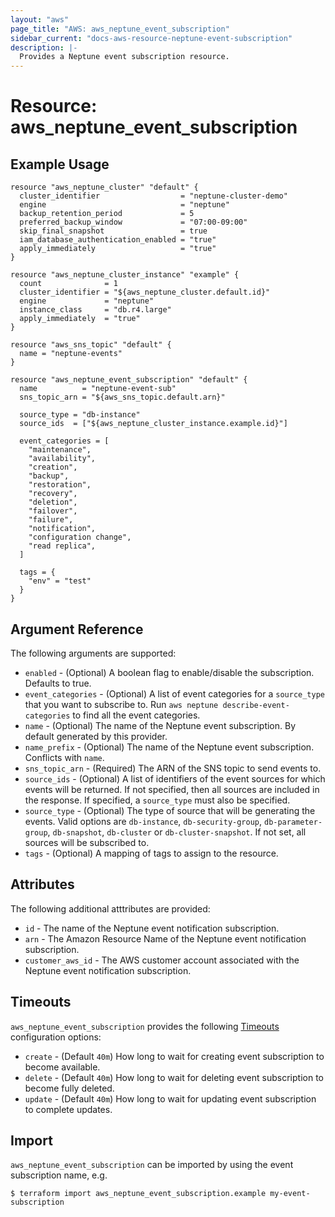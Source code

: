 ```yaml
---
layout: "aws"
page_title: "AWS: aws_neptune_event_subscription"
sidebar_current: "docs-aws-resource-neptune-event-subscription"
description: |-
  Provides a Neptune event subscription resource.
---
```


# Resource: aws_neptune_event_subscription

## Example Usage

```hcl
resource "aws_neptune_cluster" "default" {
  cluster_identifier                  = "neptune-cluster-demo"
  engine                              = "neptune"
  backup_retention_period             = 5
  preferred_backup_window             = "07:00-09:00"
  skip_final_snapshot                 = true
  iam_database_authentication_enabled = "true"
  apply_immediately                   = "true"
}

resource "aws_neptune_cluster_instance" "example" {
  count              = 1
  cluster_identifier = "${aws_neptune_cluster.default.id}"
  engine             = "neptune"
  instance_class     = "db.r4.large"
  apply_immediately  = "true"
}

resource "aws_sns_topic" "default" {
  name = "neptune-events"
}

resource "aws_neptune_event_subscription" "default" {
  name          = "neptune-event-sub"
  sns_topic_arn = "${aws_sns_topic.default.arn}"

  source_type = "db-instance"
  source_ids  = ["${aws_neptune_cluster_instance.example.id}"]

  event_categories = [
    "maintenance",
    "availability",
    "creation",
    "backup",
    "restoration",
    "recovery",
    "deletion",
    "failover",
    "failure",
    "notification",
    "configuration change",
    "read replica",
  ]

  tags = {
    "env" = "test"
  }
}
```

## Argument Reference

The following arguments are supported:

* `enabled` - (Optional) A boolean flag to enable/disable the subscription. Defaults to true.
* `event_categories` - (Optional) A list of event categories for a `source_type` that you want to subscribe to. Run `aws neptune describe-event-categories` to find all the event categories.
* `name` - (Optional) The name of the Neptune event subscription. By default generated by this provider.
* `name_prefix` - (Optional) The name of the Neptune event subscription. Conflicts with `name`.
* `sns_topic_arn` - (Required) The ARN of the SNS topic to send events to.
* `source_ids` - (Optional) A list of identifiers of the event sources for which events will be returned. If not specified, then all sources are included in the response. If specified, a `source_type` must also be specified.
* `source_type` - (Optional) The type of source that will be generating the events. Valid options are `db-instance`, `db-security-group`, `db-parameter-group`, `db-snapshot`, `db-cluster` or `db-cluster-snapshot`. If not set, all sources will be subscribed to.
* `tags` - (Optional) A mapping of tags to assign to the resource.

## Attributes

The following additional atttributes are provided:

* `id` - The name of the Neptune event notification subscription.
* `arn` - The Amazon Resource Name of the Neptune event notification subscription.
* `customer_aws_id` - The AWS customer account associated with the Neptune event notification subscription.

## Timeouts

`aws_neptune_event_subscription` provides the following [Timeouts](/docs/configuration/resources.html#timeouts)
configuration options:

- `create` - (Default `40m`) How long to wait for creating event subscription to become available.
- `delete` - (Default `40m`) How long to wait for deleting event subscription to become fully deleted.
- `update` - (Default `40m`) How long to wait for updating event subscription to complete updates.

## Import

`aws_neptune_event_subscription` can be imported by using the event subscription name, e.g.

```
$ terraform import aws_neptune_event_subscription.example my-event-subscription
```
